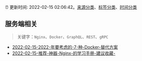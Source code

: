 :alarm_clock: 更新时间: 2022-02-15 02:06:42。[来源分类](../README.md)、[标签分类](../TAGS.md)、[时间分类](../TIMELINE.md)

## 服务端相关


> 关键字：`Nginx`、`Docker`、`GraphQL`、`REST`、`gRPC`



- [2022-02-15-2022-年要考虑的-7-种-Docker-替代方案](https://toutiao.io/k/ywk73n5) 
- [2022-02-15-推荐-神器-Nginx-的学习手册-建议收藏-](https://toutiao.io/k/6f1qaso) 